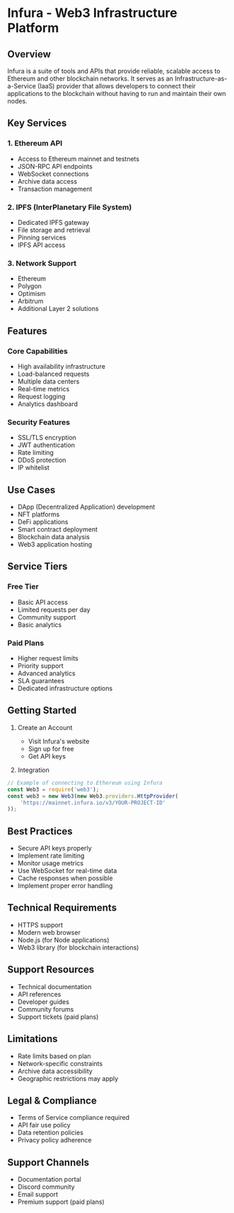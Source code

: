 # Infura - Web3 Infrastructure Platform

## Overview
Infura is a suite of tools and APIs that provide reliable, scalable access to Ethereum and other blockchain networks. It serves as an Infrastructure-as-a-Service (IaaS) provider that allows developers to connect their applications to the blockchain without having to run and maintain their own nodes.

## Key Services

### 1. Ethereum API
- Access to Ethereum mainnet and testnets
- JSON-RPC API endpoints
- WebSocket connections
- Archive data access
- Transaction management

### 2. IPFS (InterPlanetary File System)
- Dedicated IPFS gateway
- File storage and retrieval
- Pinning services
- IPFS API access

### 3. Network Support
- Ethereum
- Polygon
- Optimism
- Arbitrum
- Additional Layer 2 solutions

## Features

### Core Capabilities
- High availability infrastructure
- Load-balanced requests
- Multiple data centers
- Real-time metrics
- Request logging
- Analytics dashboard

### Security Features
- SSL/TLS encryption
- JWT authentication
- Rate limiting
- DDoS protection
- IP whitelist

## Use Cases
- DApp (Decentralized Application) development
- NFT platforms
- DeFi applications
- Smart contract deployment
- Blockchain data analysis
- Web3 application hosting

## Service Tiers

### Free Tier
- Basic API access
- Limited requests per day
- Community support
- Basic analytics

### Paid Plans
- Higher request limits
- Priority support
- Advanced analytics
- SLA guarantees
- Dedicated infrastructure options

## Getting Started

1. Create an Account
   - Visit Infura's website
   - Sign up for free
   - Get API keys

2. Integration
```javascript
// Example of connecting to Ethereum using Infura
const Web3 = require('web3');
const web3 = new Web3(new Web3.providers.HttpProvider(
    'https://mainnet.infura.io/v3/YOUR-PROJECT-ID'
));
```

## Best Practices
- Secure API keys properly
- Implement rate limiting
- Monitor usage metrics
- Use WebSocket for real-time data
- Cache responses when possible
- Implement proper error handling

## Technical Requirements
- HTTPS support
- Modern web browser
- Node.js (for Node applications)
- Web3 library (for blockchain interactions)

## Support Resources
- Technical documentation
- API references
- Developer guides
- Community forums
- Support tickets (paid plans)

## Limitations
- Rate limits based on plan
- Network-specific constraints
- Archive data accessibility
- Geographic restrictions may apply

## Legal & Compliance
- Terms of Service compliance required
- API fair use policy
- Data retention policies
- Privacy policy adherence

## Support Channels
- Documentation portal
- Discord community
- Email support
- Premium support (paid plans)
